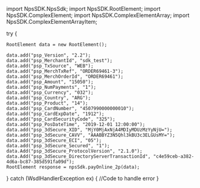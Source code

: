 import NpsSDK.NpsSdk;
import NpsSDK.RootElement;
import NpsSDK.ComplexElement;
import NpsSDK.ComplexElementArray;
import NpsSDK.ComplexElementArrayItem;

try {

    RootElement data = new RootElement();

    data.add("psp_Version", "2.2");
    data.add("psp_MerchantId", "sdk_test");
    data.add("psp_TxSource", "WEB");
    data.add("psp_MerchTxRef", "ORDER69461-3");
    data.add("psp_MerchOrderId", "ORDER69461");
    data.add("psp_Amount", "15050");
    data.add("psp_NumPayments", "1");
    data.add("psp_Currency", "032");
    data.add("psp_Country", "ARG");
    data.add("psp_Product", "14");
    data.add("psp_CardNumber", "4507990000000010");
    data.add("psp_CardExpDate", "1912");
    data.add("psp_CardSecurityCode", "325");
    data.add("psp_PosDateTime", "2019-12-01 12:00:00");
    data.add("psp_3dSecure_XID", "MjY0MjAxNjA4MDIyMDUzMzYyNjU=");
    data.add("psp_3dSecure_CAVV", "AAABBYZ3N5Qhl3kBU3c3ELGUsMY=");
    data.add("psp_3dSecure_ECI", "05");
    data.add("psp_3dSecure_Secured", "1");
    data.Add("psp_3dSecure_ProtocolVersion", "2.1.0");
    data.Add("psp_3dSecure_DirectoryServerTransactionId", "c4e59ceb-a382-4d6a-bc87-385d591fa09d");
    RootElement response = npsSdk.payOnline_2p(data);

} catch (WsdlHandlerException ex) {
    //Code to handle error
}
